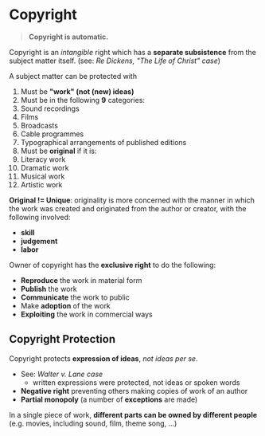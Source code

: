 # Copyright

> **Copyright is automatic.**

Copyright is an _intangible_ right which has a **separate subsistence** from the subject matter itself. (see: _Re Dickens, "The Life of Christ" case_)

A subject matter can be protected with

1. Must be **"work" (not (new) ideas)**
2. Must be in the following **9** categories: <!-- ??? -->
  1. Sound recordings
  2. Films
  3. Broadcasts
  4. Cable programmes
  5. Typographical arrangements of published editions
3. Must be **original** if it is:
  6. Literacy work
  7. Dramatic work
  8. Musical work
  9. Artistic work

**Original != Unique**: originality is more concerned with the manner in which the work was created and originated from the author or creator, with the following involved:

- **skill**
- **judgement**
- **labor**

Owner of copyright has the **exclusive right** to do the following:

- **Reproduce** the work in material form
- **Publish** the work
- **Communicate** the work to public
- Make **adoption** of the work
- **Exploiting** the work in commercial ways

## Copyright Protection

Copyright protects **expression of ideas**, _not ideas per se_.

- See: _Walter v. Lane case_
  - written expressions were protected, not ideas or spoken words
- **Negative right** preventing others making copies of work of an author
- **Partial monopoly** (a number of **exceptions** are made)

In a single piece of work, **different parts can be owned by different people** (e.g. movies, including sound, film, theme song, ...)
